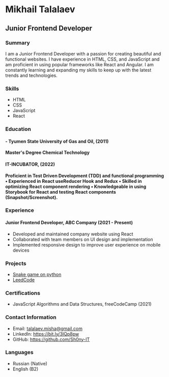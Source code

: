 # Mikhail Talalaev

## Junior Frontend Developer

### Summary

I am a Junior Frontend Developer with a passion for creating beautiful and functional websites. I have experience in
HTML, CSS, and JavaScript and am proficient in using popular frameworks like React and Angular. I am constantly learning
and expanding my skills to keep up with the latest trends and technologies.

### Skills

- HTML
- CSS
- JavaScript
- React


### Education

#### - Tyumen State University of Gas and Oil, (2011)
**Master's Degree 
Chemical Technology**

#### IT-INCUBATOR, (2022)
**Proficient in Test Driven Development (TDD) and functional programming • Experienced in React useReducer Hook and
Redux • Skilled in optimizing React component rendering • Knowledgeable in using Storybook for React and testing React
components (Snapshot/Screenshot).**

### Experience

#### Junior Frontend Developer, ABC Company (2021 - Present)

- Developed and maintained company website using React
- Collaborated with team members on UI design and implementation
- Implemented responsive design to improve user experience on mobile devices

### Projects

- [Snake game on python](https://github.com/Sh0ny-IT/snake_game)
- [LeedCode](https://github.com/Sh0ny-IT/LeedCode)

### Certifications

- JavaScript Algorithms and Data Structures, freeCodeCamp (2021)

### Contact Information

- Email: talalaev.misha@gmail.com
- LinkedIn: https://bit.ly/3IQp8pw
- GitHub: https://github.com/Sh0ny-IT

### Languages

- Russian (Native)
- English (B2)






